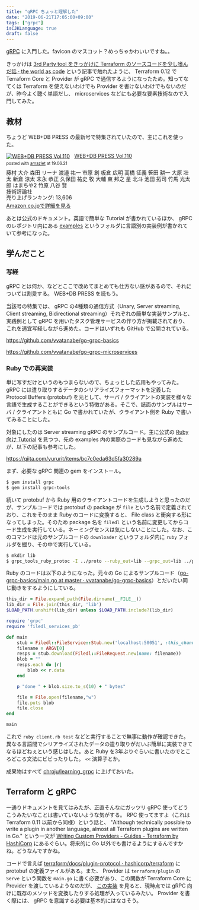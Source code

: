 ```yaml
---
title: "gRPC ちょっと理解した"
date: "2019-06-21T17:05:00+09:00"
tags: ["grpc"]
isCJKLanguage: true
draft: false
---
```


[gRPC](https://grpc.io/) に入門した。favicon のマスコット？めっちゃかわいいですね。。

きっかけは [3rd Party tool をきっかけに Terraform のソースコードを少し嗜んだ話 · the world as code](https://chroju.github.io/blog/2019/05/14/read_terraform_source_code/) という記事で触れたように、 Terraform 0.12 で Terraform Core と Provider が gRPC で通信するようになったため。知ってなてくは Terraform を使えないわけでも Provider を書けないわけでもないのだが、昨今よく聴く単語だし、 microservices などにも必要な要素技術なので入門してみた。

## 教材

ちょうど WEB+DB PRESS の最新号で特集されていたので、主にこれを使った。

<div class="amazlet-box" style="margin-bottom:0px;"><div class="amazlet-image" style="float:left;margin:0px 12px 1px 0px;"><a href="http://www.amazon.co.jp/exec/obidos/ASIN/4297105330/diary081213-22/ref=nosim/" name="amazletlink" target="_blank"><img src="https://images-fe.ssl-images-amazon.com/images/I/51SCTYcyT%2BL._SL160_.jpg" alt="WEB+DB PRESS Vol.110" style="border: none;" /></a></div><div class="amazlet-info" style="line-height:120%; margin-bottom: 10px"><div class="amazlet-name" style="margin-bottom:10px;line-height:120%"><a href="http://www.amazon.co.jp/exec/obidos/ASIN/4297105330/diary081213-22/ref=nosim/" name="amazletlink" target="_blank">WEB+DB PRESS Vol.110</a><div class="amazlet-powered-date" style="font-size:80%;margin-top:5px;line-height:120%">posted with <a href="http://www.amazlet.com/" title="amazlet" target="_blank">amazlet</a> at 19.06.21</div></div><div class="amazlet-detail">藤村 大介 森田 リーナ 渡邉 祐一 市原 創 板倉 広明 高橋 征義 笹田 耕一 大原 壯太 新倉 涼太 末永 恭正 久保田 祐史 牧 大輔 東 邦之 星 北斗 池田 拓司 竹馬 光太郎 はまちや2 竹原 八谷 賢 <br />技術評論社 <br />売り上げランキング: 13,606<br /></div><div class="amazlet-sub-info" style="float: left;"><div class="amazlet-link" style="margin-top: 5px"><a href="http://www.amazon.co.jp/exec/obidos/ASIN/4297105330/diary081213-22/ref=nosim/" name="amazletlink" target="_blank">Amazon.co.jpで詳細を見る</a></div></div></div><div class="amazlet-footer" style="clear: left"></div></div>

あとは公式のドキュメント。英語で簡単な Tutorial が書かれているほか、 gRPC のレポジトリ内にある [examples](https://github.com/grpc/grpc/tree/master/examples) というフォルダに言語別の実装例が書かれていて参考になった。

## 学んだこと

### 写経

gRPC とは何か、などとここで改めてまとめても仕方ない感があるので、それについては割愛する。 WEB+DB PRESS を読もう。

当該号の特集では、 gRPC の4種類の通信方式（Unary, Server streaming, Client streaming, Bidirectional streaming）それぞれの簡単な実装サンプルと、実践例として gRPC を用いたタスク管理サービスの作り方が掲載されており、これを適宜写経しながら進めた。コードはいずれも GitHub で公開されている。

https://github.com/vvatanabe/go-grpc-basics

https://github.com/vvatanabe/go-grpc-microservices

### Ruby での再実装

単に写すだけというのもつまらないので、ちょっとした応用もやってみた。 gRPC には遣り取りするデータのシリアライズフォーマットを定義した Protocol Buffers (protobuf) を元として、サーバ / クライアントの実装を様々な言語で生成することができるという特徴がある。そこで、誌面のサンプルはサーバ / クライアントともに Go で書かれていたが、クライアント側を Ruby で書いてみることにした。

対象にしたのは Server streaming gRPC のサンプルコード。主に公式の [Ruby 向け Tutorial](https://grpc.io/docs/quickstart/ruby/) を見つつ、先の examples 内の実際のコードも見ながら進めたが、以下の記事も参考にした。

https://qiita.com/yururit/items/bc7c0eda63d5fa30289a

まず、必要な gRPC 関連の gem をインストール。

```bash
$ gem install grpc
$ gem install grpc-tools
```

続いて protobuf から Ruby 用のクライアントコードを生成しようと思ったのだが、サンプルコードでは protobuf の package が `file` という名前で定義されており、これをそのまま Ruby のコードに変換すると、 File class と衝突する形になってしまった。そのため package 名を `filedl` という名前に変更してからコード生成を実行している。ネーミングセンスは気にしないことにした。なお、このコマンドは元のサンプルコードの `downloader` というフォルダ内に `ruby` フォルダを掘り、その中で実行している。

```bash
$ mkdir lib
$ grpc_tools_ruby_protoc -I ../proto --ruby_out=lib --grpc_out=lib ../proto/filedl.proto
```

Ruby のコードは以下のようになった。元々の Go によるサンプルコード（[go-grpc-basics/main.go at master · vvatanabe/go-grpc-basics](https://github.com/vvatanabe/go-grpc-basics/blob/master/downloader/client/main.go)）とだいたい同じ動きをするようにしている。

```ruby
this_dir = File.expand_path(File.dirname(__FILE__))
lib_dir = File.join(this_dir, 'lib')
$LOAD_PATH.unshift(lib_dir) unless $LOAD_PATH.include?(lib_dir)

require 'grpc'
require 'filedl_services_pb'

def main
    stub = Filedl::FileService::Stub.new('localhost:50051', :this_channel_is_insecure)
    filename = ARGV[0]
    resps = stub.download(Filedl::FileRequest.new(name: filename))
    blob = ""
    resps.each do |r|
        blob << r.data
    end

    p "done " + blob.size.to_s(10) + " bytes"

    file = File.open(filename,"w")
    file.puts blob
    file.close
end

main
```

これで `ruby client.rb test` などと実行することで無事に動作が確認できた。異なる言語間でシリアライズされたデータの遣り取りがだいぶ簡単に実装できてなるほどねぇという感じはした。あと Ruby を3年ぶりぐらいに書いたのでところどころ文法にビビったりした。 `<<` 演算子とか。

成果物はすべて [chroju/learning_grpc](https://github.com/chroju/learning_grpc) に上げておいた。

## Terraform と gRPC

一通りドキュメントを見てはみたが、正直そんなにガッツリ gRPC 使ってどうこうみたいなことは書いていないような気がする。 RPC 使ってますよ（これは Terraform 0.11 以前から同様）という話と、 "Although technically possible to write a plugin in another language, almost all Terraform plugins are written in Go." という一文が [Writing Custom Providers - Guides - Terraform by HashiCorp](https://www.terraform.io/docs/extend/writing-custom-providers.html) にあるぐらい。将来的に Go 以外でも書けるようにするんですかね。どうなんですかね。

コードで言えば [terraform/docs/plugin-protocol · hashicorp/terraform](https://github.com/hashicorp/terraform/tree/c7058eaa52435e2c603319d194f903261ccfdc1f/docs/plugin-protocol) に protobuf の定義ファイルがある。また、 Provider は `terraform/plugin` の `Serve` という関数を `main.go` に書く必要があり、この関数が Terraform Core に Provider を渡しているようなのだが、 [この実装](https://github.com/hashicorp/terraform/blob/ba6e243bd97fda935f903da0d420e5ed94e35c9e/plugin/serve.go#L56-L83) を見ると、現時点では gRPC 向けに既存のメソッドを変換したりする処理が入っているみたい。 Provider を書く際には、 gRPC を意識する必要は基本的にはなさそう。



